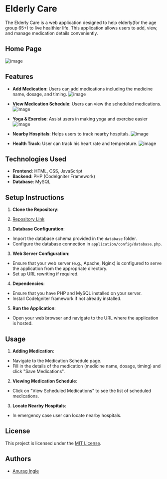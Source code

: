 # Elderly Care 

The Elderly Care is a web application designed to help elderly(for the age group 65+) to live healthier life. This application allows users to add, view, and manage medication details conveniently.
## Home Page
![image](https://github.com/anuragingle01/Kratin_LLC_Exercise_Anurag/assets/110114526/68381995-5609-4d19-a905-0d91c60cf134)
## Features

- **Add Medication**: Users can add medications including the medicine name, dosage, and timing.
![image](https://github.com/anuragingle01/Kratin_LLC_Exercise_Anurag/assets/110114526/78d79f18-2261-41ac-98d2-0eacaf8a99a8)

- **View Medication Schedule**: Users can view the scheduled medications.
  ![image](https://github.com/anuragingle01/Kratin_LLC_Exercise_Anurag/assets/110114526/bb9e1155-2b76-4b6d-878e-358550b01318)

- **Yoga & Exercise**: Assist users in making yoga and exercise easier
 ![image](https://github.com/anuragingle01/Kratin_LLC_Exercise_Anurag/assets/110114526/e35fe133-082a-430b-9f63-b8856beced49)

- **Nearby Hospitals**: Helps users to track nearby hospitals.
  ![image](https://github.com/anuragingle01/Kratin_LLC_Exercise_Anurag/assets/110114526/90e07e2d-1657-4c74-875e-92bbcb4cb3ee)
- **Health Track**: User can track his heart rate and temperature.
![image](https://github.com/anuragingle01/Kratin_LLC_Exercise_Anurag/assets/110114526/935c1336-373f-4922-8ab2-41e2608975ca)

  
## Technologies Used

- **Frontend**: HTML, CSS, JavaScript
- **Backend**: PHP (CodeIgniter Framework)
- **Database**: MySQL

## Setup Instructions

1. **Clone the Repository**:
2. [Repository Link](https://github.com/anuragingle01/Kratin_LLC_Exercise_Anurag.git)


2. **Database Configuration**:
- Import the database schema provided in the `database` folder.
- Configure the database connection in `application/config/database.php`.

3. **Web Server Configuration**:
- Ensure that your web server (e.g., Apache, Nginx) is configured to serve the application from the appropriate directory.
- Set up URL rewriting if required.

4. **Dependencies**:
- Ensure that you have PHP and MySQL installed on your server.
- Install CodeIgniter framework if not already installed.

5. **Run the Application**:
- Open your web browser and navigate to the URL where the application is hosted.

## Usage

1. **Adding Medication**:
- Navigate to the Medication Schedule page.
- Fill in the details of the medication (medicine name, dosage, timing) and click "Save Medications".

2. **Viewing Medication Schedule**:
- Click on "View Scheduled Medications" to see the list of scheduled medications.

3. **Locate Nearby Hospitals**:
- In emergency case user can locate nearby hospitals.

## License

This project is licensed under the [MIT License](LICENSE).

## Authors

- [Anurag Ingle]([https://github.com/anuragingle01])


